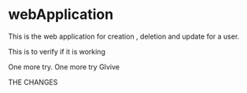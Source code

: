 # webApplication

This is the web application for creation , deletion and update for a user.

This is to verify if it is working

One more try. One more try
GIvive

THE CHANGES
